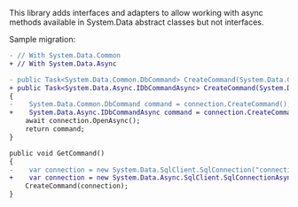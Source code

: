 This library adds interfaces and adapters to allow working with async methods available in System.Data abstract classes but not interfaces.

Sample migration:

```diff
- // With System.Data.Common
+ // With System.Data.Async

- public Task<System.Data.Common.DbCommand> CreateCommand(System.Data.Common.DbConnection connection)
+ public Task<System.Data.Async.IDbCommandAsync> CreateCommand(System.Data.Async.IDbConnectionAsync connection)
{
-    System.Data.Common.DbCommand command = connection.CreateCommand();
+    System.Data.Async.IDbCommandAsync command = connection.CreateCommand();
    await connection.OpenAsync();
    return command;
}

public void GetCommand()
{
-    var connection = new System.Data.SqlClient.SqlConnection("connection string");
+    var connection = new System.Data.Async.SqlClient.SqlConnectionAsync("connection string");
    CreateCommand(connection);
}
```

